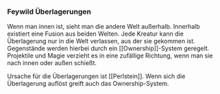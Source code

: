 ### Feywild Überlagerungen
Wenn man innen ist, sieht man die andere Welt außerhalb.
Innerhalb existiert eine Fusion aus beiden Welten. Jede Kreatur kann die Überlagerung nur in die Welt verlassen, aus der sie gekommen ist. 
Gegenstände werden hierbei durch ein [[Ownership]]-System geregelt. 
Projektile und Magie verzieht es in eine zufällige Richtung, wenn man sie nach innen oder außen schießt. 


Ursache für die Überlagerungen ist [[Perlstein]].
Wenn sich die Überlagerung auflöst greift auch das Ownership-System.
